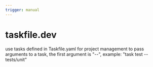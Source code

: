 ```yaml
---
trigger: manual
---
```


# taskfile.dev
use tasks defined in Taskfile.yaml for project management
to pass arguments to a task, the first argument is "--", example:  "task test -- tests/unit"
